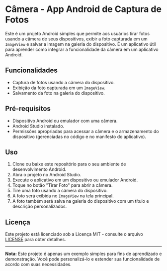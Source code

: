 # Câmera - App Android de Captura de Fotos

Este é um projeto Android simples que permite aos usuários tirar fotos usando a câmera de seus dispositivos, exibir a foto capturada em um `ImageView` e salvar a imagem na galeria do dispositivo. É um aplicativo útil para aprender como integrar a funcionalidade da câmera em um aplicativo Android.

## Funcionalidades

- Captura de fotos usando a câmera do dispositivo.
- Exibição da foto capturada em um `ImageView`.
- Salvamento da foto na galeria do dispositivo.

## Pré-requisitos

- Dispositivo Android ou emulador com uma câmera.
- Android Studio instalado.
- Permissões apropriadas para acessar a câmera e o armazenamento do dispositivo (gerenciadas no código e no manifesto do aplicativo).

## Uso

1. Clone ou baixe este repositório para o seu ambiente de desenvolvimento Android.
2. Abra o projeto no Android Studio.
3. Execute o aplicativo em um dispositivo ou emulador Android.
4. Toque no botão "Tirar Foto" para abrir a câmera.
5. Tire uma foto usando a câmera do dispositivo.
6. A foto será exibida no `ImageView` na tela principal.
7. A foto também será salva na galeria do dispositivo com um título e descrição personalizados.


## Licença

Este projeto está licenciado sob a Licença MIT - consulte o arquivo [LICENSE](LICENSE) para obter detalhes.

---

**Nota:** Este projeto é apenas um exemplo simples para fins de aprendizado e demonstração. Você pode personalizá-lo e estender sua funcionalidade de acordo com suas necessidades.
